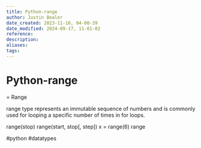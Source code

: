 ```yaml
---
title: Python-range
author: Justin Bealer
date_created: 2023-11-16, 04-00-39
date_modified: 2024-09-17, 11-01-02
reference: 
description: 
aliases: 
tags: 
---
```

# Python-range
= Range

range type represents an immutable sequence of numbers and is commonly used for
looping a specific number of times in for loops.

range(stop)
range(start, stop[, step])
x = range(6) 	range

  #python #datatypes
